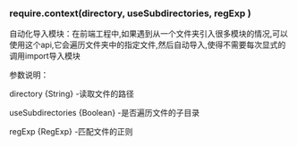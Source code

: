 ### require.context(directory, useSubdirectories, regExp )

自动化导入模块：在前端工程中,如果遇到从一个文件夹引入很多模块的情况,可以使用这个api,它会遍历文件夹中的指定文件,然后自动导入,使得不需要每次显式的调用import导入模块

参数说明：

directory {String} -读取文件的路径

useSubdirectories {Boolean} -是否遍历文件的子目录

regExp {RegExp} -匹配文件的正则
